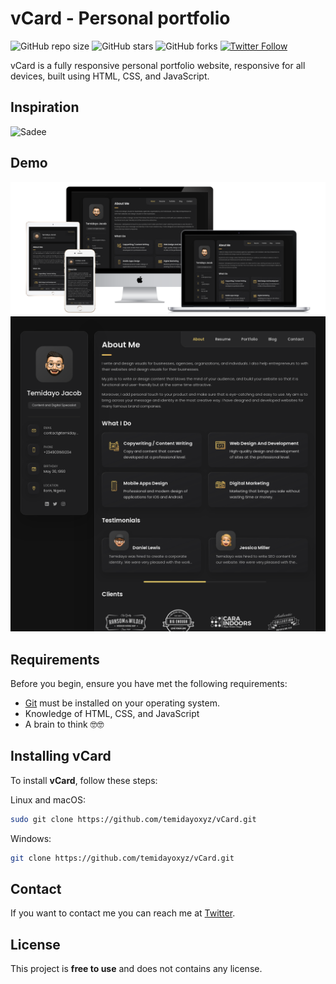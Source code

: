 # vCard - Personal portfolio

![GitHub repo size](https://img.shields.io/github/repo-size/temidayoxyz/vcard)
![GitHub stars](https://img.shields.io/github/stars/temidayoxyz/vcard?style=social)
![GitHub forks](https://img.shields.io/github/forks/temidayoxyz/vcard?style=social)
[![Twitter Follow](https://img.shields.io/twitter/follow/temidayoxyz?style=social)](https://twitter.com/intent/follow?screen_name=temidayoxyz)

vCard is a fully responsive personal portfolio website, responsive for all devices, built using HTML, CSS, and JavaScript.

## Inspiration

![Sadee](https://github.com/codewithsadee/vcard-personal-portfolio)

## Demo

![vCard Desktop Demo](./website-demo-image/responsive.png "Responsive Demo")
![vCard Mobile Demo](./website-demo-image/desktop.png "Desktop Demo")

## Requirements

Before you begin, ensure you have met the following requirements:

* [Git](https://git-scm.com/downloads "Download Git") must be installed on your operating system.
* Knowledge of HTML, CSS, and JavaScript
* A brain to think 🤓🤓

## Installing vCard

To install **vCard**, follow these steps:

Linux and macOS:

```bash
sudo git clone https://github.com/temidayoxyz/vCard.git
```

Windows:

```bash
git clone https://github.com/temidayoxyz/vCard.git
```

## Contact

If you want to contact me you can reach me at [Twitter](https://www.twitter.com/temidayoxyz).

## License

This project is **free to use** and does not contains any license.
